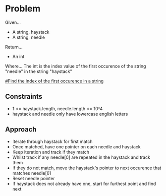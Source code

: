 
# Problem
Given... 
- A string, haystack
- A string, needle

Return...
- An int

Where...
The int is the index value of the first occurence of the string "needle" in the 
string "haystack"

[\#Find the index of the first occurence in a string](https://leetcode.com/problems/find-the-index-of-the-first-occurrence-in-a-string/description/)

## Constraints
- 1 <= haystack.length, needle.length <= 10^4
- haystack and needle only have lowercase english letters

## Approach
- Iterate through haystack for first match
- Once matched, have one pointer on each needle and haystack
- Keep iteration and track if they match
- Whilst track if any needle[0] are repeated in the haystack and track them
- If they do not match, move the haystack's pointer to next occurence that
matches needle[0]
- Reset needle pointer
- If haystack does not already have one, start for furthest point and find next
